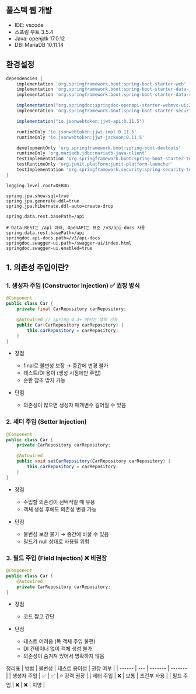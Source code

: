 ## 풀스텍 웹 개발

- IDE: vscode
- 스프링 부트 3.5.4
- Java: openjdk 17.0.12
- DB: MariaDB 10.11.14

## 환경설정

```gradle
dependencies {
	implementation 'org.springframework.boot:spring-boot-starter-web'
	implementation 'org.springframework.boot:spring-boot-starter-data-jpa'
	implementation 'org.springframework.boot:spring-boot-starter-data-rest'

	implementation("org.springdoc:springdoc-openapi-starter-webmvc-ui:2.8.9")
	implementation 'org.springframework.boot:spring-boot-starter-security'

	implementation("io.jsonwebtoken:jjwt-api:0.11.5")

	runtimeOnly 'io.jsonwebtoken:jjwt-impl:0.11.5'
	runtimeOnly 'io.jsonwebtoken:jjwt-jackson:0.11.5'

	developmentOnly 'org.springframework.boot:spring-boot-devtools'
	runtimeOnly 'org.mariadb.jdbc:mariadb-java-client'
	testImplementation 'org.springframework.boot:spring-boot-starter-test'
	testRuntimeOnly 'org.junit.platform:junit-platform-launcher'
	testImplementation 'org.springframework.security:spring-security-test'
}
```

```properties
logging.level.root=DEBUG

spring.jpa.show-sql=true
spring.jpa.generate-ddl=true
spring.jpa.hibernate.ddl-auto=create-drop

spring.data.rest.basePath=/api

# Data REST는 /api 아래, OpenAPI는 표준 /v3/api-docs 사용
spring.data.rest.basePath=/api
springdoc.api-docs.path=/v3/api-docs
springdoc.swagger-ui.path=/swagger-ui/index.html
springdoc.swagger-ui.enabled=true
```

## 1. 의존성 주입이란?

### 1. 생성자 주입 (Constructor Injection) ✅ 권장 방식

```java
@Component
public class Car {
    private final CarRepository carRepository;

    @Autowired // Spring 4.3+ 에서는 생략 가능
    public Car(CarRepository carRepository) {
        this.carRepository = carRepository;
    }
}
```

- 장점

  - final로 불변성 보장 → 중간에 변경 불가
  - 테스트/DI 용이 (생성 시점에만 주입)
  - 순환 참조 방지 가능

- 단점
  - 의존성이 많으면 생성자 매개변수 길어질 수 있음

### 2. 세터 주입 (Setter Injection)

```java
@Component
public class Car {
    private CarRepository carRepository;

    @Autowired
    public void setCarRepository(CarRepository carRepository) {
        this.carRepository = carRepository;
    }
}
```

- 장점

  - 주입할 의존성이 선택적일 때 유용
  - 객체 생성 후에도 의존성 변경 가능

- 단점
  - 불변성 보장 불가 → 중간에 바꿀 수 있음
  - 필드가 null 상태로 사용될 위험

### 3. 필드 주입 (Field Injection) ❌ 비권장

```java
@Component
public class Car {
    @Autowired
    private CarRepository carRepository;
}
```

- 장점

  - 코드 짧고 간단

- 단점
  - 테스트 어려움 (목 객체 주입 불편)
  - DI 컨테이너 없이 객체 생성 불가
  - 의존성이 숨겨져 있어서 명확하지 않음

정리표
| 방법 | 불변성 | 테스트 용이성 | 권장 여부 |
| ------ | --- | ------- | ------- |
| 생성자 주입 | ✅ | ✅ | ⭐ 강력 권장 |
| 세터 주입 | ❌ | 보통 | 조건부 사용 |
| 필드 주입 | ❌ | ❌ | 지양 |
